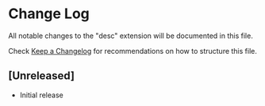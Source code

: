 # Change Log

All notable changes to the "desc" extension will be documented in this file.

Check [Keep a Changelog](http://keepachangelog.com/) for recommendations on how to structure this file.

## [Unreleased]

- Initial release